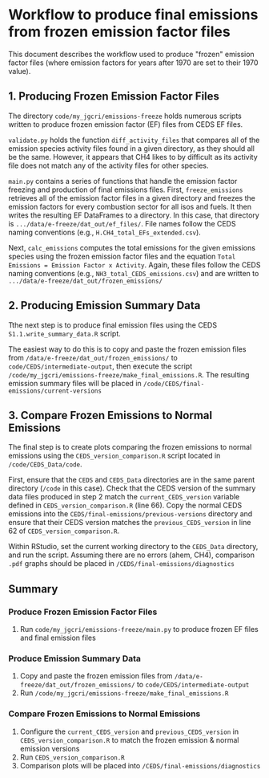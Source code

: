 # Workflow to produce final emissions from frozen emission factor files
This document describes the workflow used to produce "frozen" emission factor files (where emission factors for years after 1970 are set to their 1970 value).

## 1. Producing Frozen Emission Factor Files
The directory `code/my_jgcri/emissions-freeze` holds numerous scripts written to produce frozen emission factor (EF) files from CEDS EF files. 

`validate.py` holds the function `diff_activity_files` that compares all of the emission species activity files found in a given directory, as they should all be the same. However, it appears that CH4 likes to by difficult as its activity file does not match any of the activity files for other species.

`main.py` contains a series of functions that handle the emission factor freezing and production of final emissions files. First, `freeze_emissions` retrieves all of the emission factor files in a given directory and freezes the emission factors for every combustion sector for all isos and fuels. It then writes the resulting EF DataFrames to a directory. In this case, that directory is `.../data/e-freeze/dat_out/ef_files/`. File names follow the CEDS naming conventions (e.g., `H.CH4_total_EFs_extended.csv`). 

Next, `calc_emissions` computes the total emissions for the given emissions species using the frozen emission factor files and the equation `Total Emissions = Emission Factor x Activity`. Again, these files follow the CEDS naming conventions (e.g., `NH3_total_CEDS_emissions.csv`) and are written to `.../data/e-freeze/dat_out/frozen_emissions/`

## 2. Producing Emission Summary Data
Tthe next step is to produce final emission files using the CEDS `S1.1.write_summary_data.R` script. 

The easiest way to do this is to copy and paste the frozen emission files from `/data/e-freeze/dat_out/frozen_emissions/` to `code/CEDS/intermediate-output`, then execute the script `/code/my_jgcri/emissions-freeze/make_final_emissions.R`. The resulting emission summary files will be placed in `/code/CEDS/final-emissions/current-versions`

## 3. Compare Frozen Emissions to Normal Emissions
The final step is to create plots comparing the frozen emissions to normal emissions using the `CEDS_version_comparison.R` script located in `/code/CEDS_Data/code`. 

First, ensure that the `CEDS` and `CEDS_Data` directories are in the same parent directory (`/code` in this case). Check that the CEDS version of the summary data files produced in step 2 match the `current_CEDS_version` variable defined in `CEDS_version_comparison.R` (line 66). Copy the normal CEDS emissions into the `CEDS/final-emissions/previous-versions` directory and ensure that their CEDS version matches the `previous_CEDS_version` in line 62 of `CEDS_version_comparison.R`. 

Within RStudio, set the current working directory to the `CEDS_Data` directory, and run the script. Assuming there are no errors (ahem, CH4), comparison `.pdf` graphs should be placed in `/CEDS/final-emissions/diagnostics`

## Summary
### Produce Frozen Emission Factor Files
  1. Run `code/my_jgcri/emissions-freeze/main.py` to produce frozen EF files and final emission files
### Produce Emission Summary Data
  1. Copy and paste the frozen emission files from `/data/e-freeze/dat_out/frozen_emissions/` to `code/CEDS/intermediate-output` 
  2. Run `/code/my_jgcri/emissions-freeze/make_final_emissions.R`
### Compare Frozen Emissions to Normal Emissions
  1. Configure the `current_CEDS_version` and `previous_CEDS_version` in `CEDS_version_comparison.R` to match the frozen emission & normal emission versions
  2. Run `CEDS_version_comparison.R`
  3. Comparison plots will be placed into `/CEDS/final-emissions/diagnostics`
